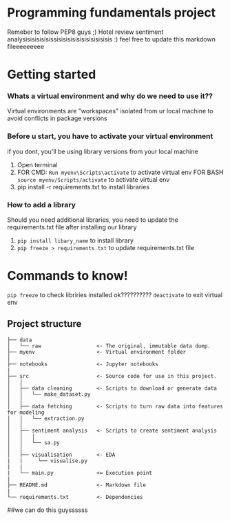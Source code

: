 Programming fundamentals project
==============================

Remeber to follow PEP8 guys ;) 
Hotel review sentiment analysisisisisisissisisisisisisisisisisisis :)
feel free to update this markdown fileeeeeeeee

# Getting started 
### Whats a virtual environment and why do we need to use it??
Virtual environments are "workspaces" isolated from ur local machine to avoid conflicts in package versions

### Before u start, you have to activate your virtual environment 
if you dont, you'll be using library versions from your local machine
1. Open terminal
2. FOR CMD: ``Run myenv\Scripts\activate`` to activate virtual env 
    FOR BASH ``source myenv/Scripts/activate`` to activate virtual env
3. pip install -r requirements.txt to install libraries 

### How to add a library
Should you need additional libraries, you need to update the requirements.txt file after installing our library
1. ``pip install libary_name`` to install library
2. ``pip freeze > requirements.txt`` to update requirements.txt file

# Commands to know!
``pip freeze`` to check libriries installed ok??????????
``deactivate`` to exit virtual env


Project structure
------------

    ├── data
    │   └── raw                  <- The original, immutable data dump. 
    ├── myenv                    <- Virtual environment folder
    │
    ├── notebooks                <- Jupyter notebooks
    |
    ├── src                      <- Source code for use in this project.
    │   │
    │   ├── data cleaning        <- Scripts to download or generate data
    │   │   └── make_dataset.py
    │   │
    │   ├── data fetching        <- Scripts to turn raw data into features for modeling
    │   │   └── extraction.py
    │   │
    │   ├── sentiment analysis   <- Scripts to create sentiment analysis
    │   │   │                 
    │   │   └── sa.py
    │   │   
    │   ├── visualisation        <- EDA
    |   |     └── visualise.py    
    |   |              
    |   └── main.py              <= Execution point  
    |
    ├── README.md                <- Markdown file
    |
    └── requirements.txt         <- Dependencies


##we can do this guyssssss